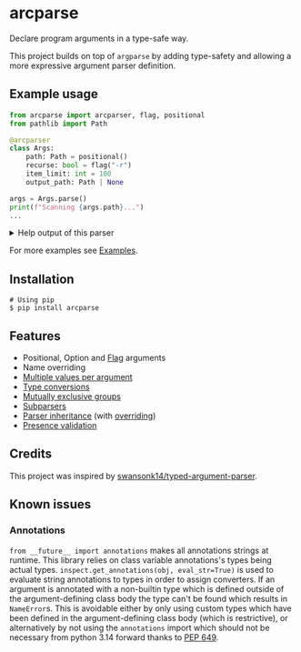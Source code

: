 # arcparse
Declare program arguments in a type-safe way.

This project builds on top of `argparse` by adding type-safety and allowing a more expressive argument parser definition.

## Example usage
```py
from arcparse import arcparser, flag, positional
from pathlib import Path

@arcparser
class Args:
    path: Path = positional()
    recurse: bool = flag("-r")
    item_limit: int = 100
    output_path: Path | None

args = Args.parse()
print(f"Scanning {args.path}...")
...
```
<details>
    <summary>Help output of this parser</summary>

    usage: program.py [-h] [-r] [--item-limit ITEM_LIMIT] [--output-path OUTPUT_PATH] path

    positional arguments:
    path

    options:
    -h, --help            show this help message and exit
    -r, --recurse
    --item-limit ITEM_LIMIT
    --output-path OUTPUT_PATH

</details>

For more examples see [Examples](examples/).

## Installation
```shell
# Using pip
$ pip install arcparse
```

## Features
- Positional, Option and [Flag](./examples/flag.py) arguments
- Name overriding
- [Multiple values per argument](./examples/multiple.py)
- [Type conversions](./examples/conversion.py)
- [Mutually exclusive groups](./examples/mutual_exclusion.py)
- [Subparsers](./examples/subparsers.py)
- [Parser inheritance](./examples/inheritance.py) (with [overriding](./examples/override.py))
- [Presence validation](./examples/presence_validation.py)

## Credits
This project was inspired by [swansonk14/typed-argument-parser](https://github.com/swansonk14/typed-argument-parser).

## Known issues

### Annotations
`from __future__ import annotations` makes all annotations strings at runtime. This library relies on class variable annotations's types being actual types. `inspect.get_annotations(obj, eval_str=True)` is used to evaluate string annotations to types in order to assign converters. If an argument is annotated with a non-builtin type which is defined outside of the argument-defining class body the type can't be found which results in `NameError`s. This is avoidable either by only using custom types which have been defined in the argument-defining class body (which is restrictive), or alternatively by not using the `annotations` import which should not be necessary from python 3.14 forward thanks to [PEP 649](https://peps.python.org/pep-0649/).

